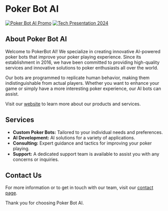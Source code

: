 # Poker Bot AI

[![Poker Bot AI Promo](https://img.youtube.com/vi/EjhSfCLDjA8/0.jpg)](https://www.youtube.com/watch?v=EjhSfCLDjA8)
[![Tech Presentation 2024](https://img.youtube.com/vi/aHkTWV5YDQg/0.jpg)](https://www.youtube.com/watch?v=aHkTWV5YDQg)

## About Poker Bot AI

Welcome to PokerBot AI! We specialize in creating innovative AI-powered poker bots that improve your poker playing experience. Since its establishment in 2016, we have been committed to providing high-quality services and innovative solutions to poker enthusiasts all over the world.

Our bots are programmed to replicate human behavior, making them indistinguishable from actual players. Whether you want to enhance your game or simply have a more interesting poker experience, our AI bots can assist.

Visit our [website](https://pokerbotai.com) to learn more about our products and services.

## Services

- **Custom Poker Bots:** Tailored to your individual needs and preferences.
- **AI Development:** AI solutions for a variety of applications.
- **Consulting:** Expert guidance and tactics for improving your poker playing.
- **Support:** A dedicated support team is available to assist you with any concerns or inquiries.

## Contact Us

For more information or to get in touch with our team, visit our [contact page](https://pokerbotai.com/contact-form).

Thank you for choosing Poker Bot AI.

